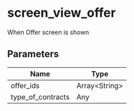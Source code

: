 # screen_view_offer
When Offer screen is shown

## Parameters

| Name      | Type |
| ----------- | ----------- |
| offer_ids      | Array&lt;String&gt;       |
| type_of_contracts      | Any       |
